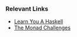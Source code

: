 ### Relevant Links
- [Learn You A Haskell](https://learnyouahaskell.com/chapters)
- [The Monad Challenges](https://mightybyte.github.io/monad-challenges/)
